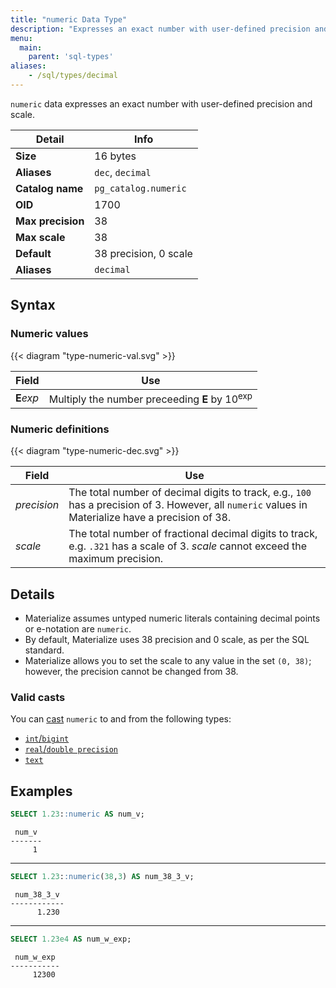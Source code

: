 ```yaml
---
title: "numeric Data Type"
description: "Expresses an exact number with user-defined precision and scale"
menu:
  main:
    parent: 'sql-types'
aliases:
    - /sql/types/decimal
---
```


`numeric` data expresses an exact number with user-defined precision and scale.

Detail | Info
-------|------
**Size** | 16 bytes
**Aliases** | `dec`, `decimal`
**Catalog name** | `pg_catalog.numeric`
**OID** | 1700
**Max precision** | 38
**Max scale** | 38
**Default** | 38 precision, 0 scale
**Aliases** | `decimal`

## Syntax

### Numeric values

{{< diagram "type-numeric-val.svg" >}}

Field | Use
------|-----------
**E**_exp_ | Multiply the number preceeding **E** by 10<sup>exp</sup>

### Numeric definitions

{{< diagram "type-numeric-dec.svg" >}}

Field | Use
------|-----------
_precision_ | The total number of decimal digits to track, e.g., `100` has a precision of 3. However, all `numeric` values in Materialize have a precision of 38.
_scale_ | The total number of fractional decimal digits to track, e.g. `.321` has a scale of 3. _scale_ cannot exceed the maximum precision.

## Details

- Materialize assumes untyped numeric literals containing decimal points or
  e-notation are `numeric`.
- By default, Materialize uses 38 precision and 0 scale, as per the SQL
  standard.
- Materialize allows you to set the scale to any value in the set `(0, 38)`;
  however, the precision cannot be changed from 38.

### Valid casts

You can [cast](../../functions/cast) `numeric` to and from the following types:

- [`int`/`bigint`](../int)
- [`real`/`double precision`](../float)
- [`text`](../text)

## Examples

```sql
SELECT 1.23::numeric AS num_v;
```
```nofmt
 num_v
-------
     1
```
<hr/>

```sql
SELECT 1.23::numeric(38,3) AS num_38_3_v;
```
```nofmt
 num_38_3_v
------------
      1.230
```

<hr/>

```sql
SELECT 1.23e4 AS num_w_exp;
```
```nofmt
 num_w_exp
-----------
     12300
```
